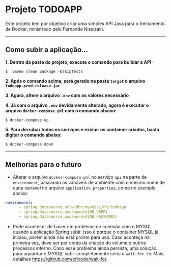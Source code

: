 # **Projeto TODOAPP**

Este projeto tem por objetivo criar uma simples API Java para o treinamento de Docker, ministrado pelo Fernando Nissizaki.

----

## **Como subir a aplicação...**


**1. Dentro da pasta do projeto, execute o comando para buildar a API:**

```shell
$ .\mvnw clean package -DskipTests
```

**2. Após o comando acima, será gerado na pasta ```target``` o arquivo ```todoapp.prod.release.jar```**

**3. Agora, altere o arquivo ```.env``` com os valores necessário**

**4. Já com o arquivo ```.env``` devidamente alterado, agora é executar o arquivo ```docker-compose.yml``` com o comando abaixo:**

```shell
$ docker-compose up
```

**5. Para derrubar todos os serivços e excluir os container criados, basta digitar o comando abaixo:**

```shell
$ docker-compose down
```

----

## **Melhorias para o futuro**

- Alterar o arquivo ```docker-compose.yml``` no serviço ```api``` na parte de ```environment```, passando as variáveis de ambiente com o mesmo nome de cada variável no arquivo ```application.properties```, como no exemplo abaixo:
```yaml
environment:
      - spring.datasource.url=jdbc:mysql://db/todoapp
      - spring.datasource.username=${DB_USER}
      - spring.datasource.password=${DB_PASSWORD}
```

- Pode acontecer de haver um problema de conexão com o MYSQL quando a aplicação Spring subir. Isso é porque o container MYSQL já iniciou, porém ainda não está pronto para uso. Caso aconteça na primeira vez, deve ser por conta da criação do volume e outros processos interno. Caso esse problema ainda persista, uma solução para aguardar o MYSQL subir completamente seria o ```wait-for.sh```. Mais detalhes https://github.com/eficode/wait-for.
